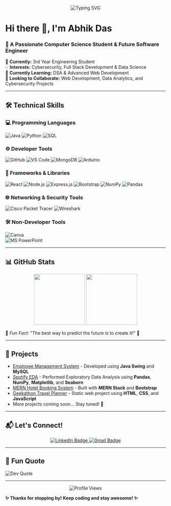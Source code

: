 
<!-- Banner Image -->
<p align="center">
  <img src="https://readme-typing-svg.herokuapp.com?font=Fira+Code&duration=3000&pause=500&color=F70000&width=435&lines=Welcome+to+My+GitHub+Profile!;Full+Stack+Developer+%7C+Cybersecurity+Enthusiast;Passionate+about+Tech+and+Innovation" alt="Typing SVG" />
</p>

# Hi there 👋, I'm **Abhik Das**  
### 🚀 A Passionate Computer Science Student & Future Software Engineer  

📌 **Currently:** 3rd Year Engineering Student  
💡 **Interests:** Cybersecurity, Full Stack Development & Data Science  
📖 **Currently Learning:** DSA & Advanced Web Development  
🤝 **Looking to Collaborate:** Web Development, Data Analytics, and Cybersecurity Projects  

---

## 🛠️ **Technical Skills**

### 💻 Programming Languages  
![Java](https://img.shields.io/badge/Java-ED8B00?style=for-the-badge&logo=java)
![Python](https://img.shields.io/badge/Python-3776AB?style=for-the-badge&logo=python)
![SQL](https://img.shields.io/badge/SQL-CC2927?style=for-the-badge&logo=mysql)

### ⚙️ Developer Tools  
![GitHub](https://img.shields.io/badge/GitHub-181717?style=for-the-badge&logo=github)
![VS Code](https://img.shields.io/badge/VS%20Code-007ACC?style=for-the-badge&logo=visual-studio-code)
![MongoDB](https://img.shields.io/badge/MongoDB-4EA94B?style=for-the-badge&logo=mongodb)
![Arduino](https://img.shields.io/badge/Arduino-00979D?style=for-the-badge&logo=arduino)

### 🎨 Frameworks & Libraries  
![React](https://img.shields.io/badge/React-20232A?style=for-the-badge&logo=react)
![Node.js](https://img.shields.io/badge/Node.js-43853D?style=for-the-badge&logo=node.js)
![Express.js](https://img.shields.io/badge/Express.js-000000?style=for-the-badge&logo=express)
![Bootstrap](https://img.shields.io/badge/Bootstrap-563D7C?style=for-the-badge&logo=bootstrap)
![NumPy](https://img.shields.io/badge/Numpy-013243?style=for-the-badge&logo=numpy)
![Pandas](https://img.shields.io/badge/Pandas-150458?style=for-the-badge&logo=pandas)

### 🌐 Networking & Security Tools  
![Cisco Packet Tracer](https://img.shields.io/badge/Cisco%20Packet%20Tracer-1BA0D7?style=for-the-badge&logo=cisco)
![Wireshark](https://img.shields.io/badge/Wireshark-1679A7?style=for-the-badge&logo=wireshark)

### 🛠️ Non-Developer Tools  
![Canva](https://img.shields.io/badge/Canva-00C4CC?style=for-the-badge&logo=canva&logoColor=white)  
![MS PowerPoint](https://img.shields.io/badge/MS%20PowerPoint-D24726?style=for-the-badge&logo=microsoft-powerpoint&logoColor=white)  

---

## 📊 **GitHub Stats**
<p align="center">
  <img src="https://github-readme-stats.vercel.app/api?username=AO811&show_icons=true&theme=radical" height="160px" />
  <img src="https://streak-stats.demolab.com?user=AO811&theme=radical" height="160px" />
</p>

📌 *Fun Fact:* "The best way to predict the future is to create it!" 🚀  

---

## 🚀 **Projects**
- [Employee Management System](https://github.com/AO811/Employee-Management-System) - Developed using **Java Swing** and **MySQL**  
- [Spotify EDA](https://github.com/AO811/SpotifyEDA) - Performed Exploratory Data Analysis using **Pandas**, **NumPy**, **Matplotlib**, and **Seaborn**  
- [MERN Hotel Booking System](https://github.com/AO811/MERN-Hotel-Booking-System) - Built with **MERN Stack** and **Bootstrap**  
- [Geekathon Travel Planner](https://github.com/AO811/Geekathon_TravelPlanner) - Static web project using **HTML**, **CSS**, and **JavaScript**  
- More projects coming soon... Stay tuned! 🌟  

---

## 📬 **Let's Connect!**
<p align="center">
  <a href="https://www.linkedin.com/in/abhikdas0811">
    <img src="https://img.shields.io/badge/LinkedIn-blue?style=for-the-badge&logo=linkedin" alt="LinkedIn Badge"/>
  </a>
  <a href="mailto:abhikdas0811@gmail.com">
    <img src="https://img.shields.io/badge/Gmail-D14836?style=for-the-badge&logo=gmail" alt="Gmail Badge"/>
  </a>
</p>

---

## 🌟 **Fun Quote**
![Dev Quote](https://quotes-github-readme.vercel.app/api?type=horizontal&theme=dark)

---

<p align="center">
  <img src="https://komarev.com/ghpvc/?username=AO811&color=blue" alt="Profile Views"/>
</p>

**✨ Thanks for stopping by! Keep coding and stay awesome! ✨**
